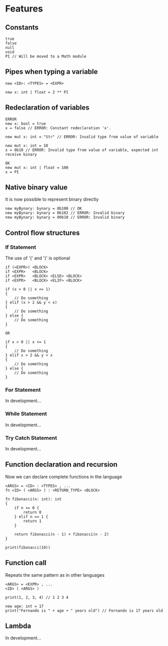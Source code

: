 # Features

## Constants
```
true
false
null
void
PI // Will be moved to a Math module
```

## Pipes when typing a variable
```
new <ID>: <TYPES> = <EXPR>

new x: int | float = 2 ** PI
```

## Redeclaration of variables
```
ERROR
new x: bool = true
x = false // ERROR: Constant redeclaration 'x'.

new mut x: int = "Str" // ERROR: Invalid type from value of variable

new mut x: int = 10
x = 0b10 // ERROR: Invalid type from value of variable, expected int receive binary

OK
new mut x: int | float = 100
x = PI
```

## Native binary value

It is now possible to represent binary directly

```
new myBynary: bynary = 0b100 // OK
new myBynary: bynary = 0b102 // ERROR: Invalid binary
new myBynary: bynary = 00b10 // ERROR: Invalid binary
```

## Control flow structures
### If Statement

The use of '(' and ')' is optional

```
if (<EXPR>) <BLOCK>
if <EXPR>   <BLOCK>
if <EXPR>   <BLOCK> <ELSE> <BLOCK>
if <EXPR>   <BLOCK> <ELIF> <BLOCK>

if (x > 0 || x <= 1)
{ 
	// Do something
} elif (x > 2 && y < x)
{
	// Do something
} else {
	// Do something
}

OR

if x > 0 || x <= 1
{ 
	// Do something
} elif x > 2 && y < x
{
	// Do something
} else {
	// Do something
}
```

### For Statement

In development...

### While Statement

In development...

### Try Catch Statement

In development...

## Function declaration and recursion

Now we can declare complete functions in the language

```
<ARGS> = <ID> : <TYPES> , ...
fn <ID> ( <ARGS> ) : <RETURN_TYPE> <BLOCK>

fn fibonacci(n: int): int 
{
    if n <= 0 {
        return 0
    } elif n == 1 {
        return 1
    }

    return fibonacci(n - 1) + fibonacci(n - 2)
}

print(fibonacci(10))

```

## Function call

Repeats the same pattern as in other languages

```
<ARGS> = <EXPR> , ...
<ID> ( <ARGS> )

print(1, 2, 3, 4) // 1 2 3 4

new age: int = 17
print("Fernando is " + age + " years old") // Fernando is 17 years old
```

## Lambda

In development...
